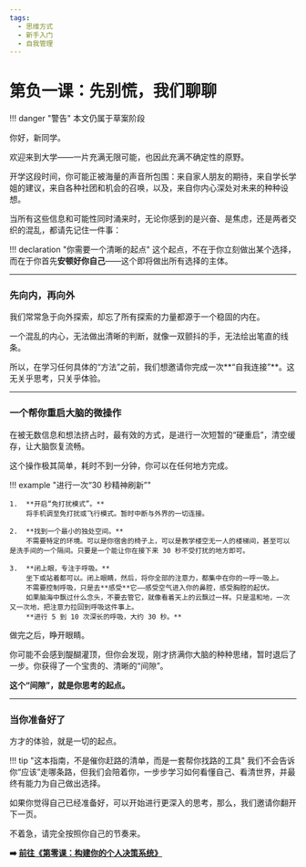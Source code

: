 ```yaml
---
tags:
  - 思维方式
  - 新手入门
  - 自我管理
---
```


# 第负一课：先别慌，我们聊聊

!!! danger "警告"
    本文仍属于草案阶段

你好，新同学。

欢迎来到大学——一片充满无限可能，也因此充满不确定性的原野。

开学这段时间，你可能正被海量的声音所包围：来自家人朋友的期待，来自学长学姐的建议，来自各种社团和机会的召唤，以及，来自你内心深处对未来的种种设想。

当所有这些信息和可能性同时涌来时，无论你感到的是兴奋、是焦虑，还是两者交织的混乱，都请先记住一件事：

!!! declaration "你需要一个清晰的起点"
    这个起点，不在于你立刻做出某个选择，而在于你首先**安顿好你自己**——这个即将做出所有选择的主体。

---

### 先向内，再向外

我们常常急于向外探索，却忘了所有探索的力量都源于一个稳固的内在。

一个混乱的内心，无法做出清晰的判断，就像一双颤抖的手，无法绘出笔直的线条。

所以，在学习任何具体的“方法”之前，我们想邀请你完成一次**“自我连接”**。这无关乎思考，只关乎体验。

---

### 一个帮你重启大脑的微操作

在被无数信息和想法挤占时，最有效的方式，是进行一次短暂的“硬重启”，清空缓存，让大脑恢复流畅。

这个操作极其简单，耗时不到一分钟，你可以在任何地方完成。

!!! example "进行一次“30 秒精神刷新”"

    1.  **开启“免打扰模式”。**
        将手机调至免打扰或飞行模式。暂时中断与外界的一切连接。

    2.  **找到一个最小的独处空间。**
        不需要特定的环境。可以是你宿舍的椅子上，可以是教学楼空无一人的楼梯间，甚至可以是洗手间的一个隔间。只要是一个能让你在接下来 30 秒不受打扰的地方即可。

    3.  **闭上眼，专注于呼吸。**
        坐下或站着都可以。闭上眼睛，然后，将你全部的注意力，都集中在你的一呼一吸上。
        不需要控制呼吸，只是去**感受**它——感受空气进入你的鼻腔，感受胸腔的起伏。
        如果脑海中飘过什么念头，不要去管它，就像看着天上的云飘过一样。只是温和地，一次又一次地，把注意力拉回到呼吸这件事上。
        **进行 5 到 10 次深长的呼吸，大约 30 秒。**

做完之后，睁开眼睛。

你可能不会感到醍醐灌顶，但你会发现，刚才挤满你大脑的种种思绪，暂时退后了一步。你获得了一个宝贵的、清晰的“间隙”。

**这个“间隙”，就是你思考的起点。**

---

### 当你准备好了

方才的体验，就是一切的起点。

!!! tip "这本指南，不是催你赶路的清单，而是一套帮你找路的工具"
    我们不会告诉你“应该”走哪条路，但我们会陪着你，一步步学习如何看懂自己、看清世界，并最终有能力为自己做出选择。

如果你觉得自己已经准备好，可以开始进行更深入的思考，那么，我们邀请你翻开下一页。

不着急，请完全按照你自己的节奏来。

**➡️ [前往《第零课：构建你的个人决策系统》](../course/the-core.md)**
